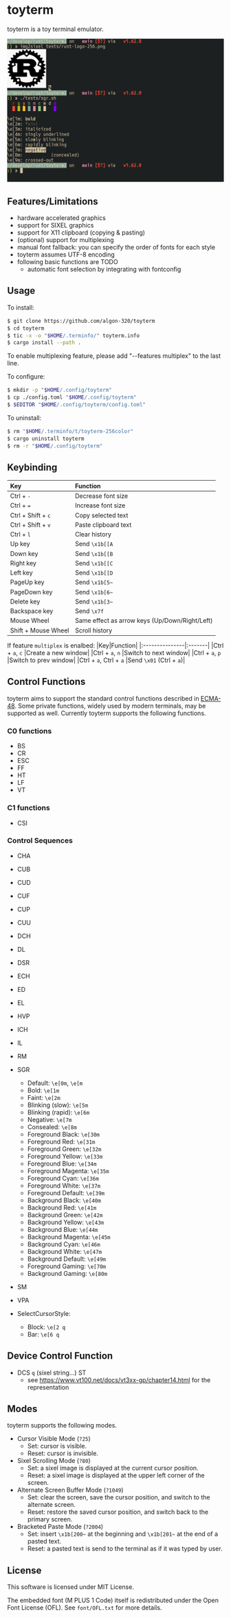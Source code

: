 # toyterm

toyterm is a toy terminal emulator.

![screenshot01.png](docs/screenshot01.png)

## Features/Limitations

- hardware accelerated graphics
- support for SIXEL graphics
- support for X11 clipboard (copying & pasting)
- (optional) support for multiplexing
- manual font fallback: you can specify the order of fonts for each style
- toyterm assumes UTF-8 encoding
- following basic functions are TODO
    - automatic font selection by integrating with fontconfig

## Usage

To install:
```sh
$ git clone https://github.com/algon-320/toyterm
$ cd toyterm
$ tic -x -o "$HOME/.terminfo/" toyterm.info
$ cargo install --path .
```
To enable multiplexing feature, please add "--features multiplex" to the last line.

To configure:
```sh
$ mkdir -p "$HOME/.config/toyterm"
$ cp ./config.toml "$HOME/.config/toyterm"
$ $EDITOR "$HOME/.config/toyterm/config.toml"
```

To uninstall:
```sh
$ rm "$HOME/.terminfo/t/toyterm-256color"
$ cargo uninstall toyterm
$ rm -r "$HOME/.config/toyterm"
```

## Keybinding

|Key|Function|
|:----------|:-------|
|Ctrl + `-` |Decrease font size|
|Ctrl + `=` |Increase font size|
|Ctrl + Shift + `c` |Copy selected text|
|Ctrl + Shift + `v` |Paste clipboard text|
|Ctrl + `l` |Clear history|
|Up key|Send `\x1b[[A`|
|Down key|Send `\x1b[[B`|
|Right key|Send `\x1b[[C`|
|Left key|Send `\x1b[[D`|
|PageUp key|Send `\x1b[5~`|
|PageDown key|Send `\x1b[6~`|
|Delete key|Send `\x1b[3~`|
|Backspace key|Send `\x7f`|
|Mouse Wheel|Same effect as arrow keys (Up/Down/Right/Left)|
|Shift + Mouse Wheel|Scroll history|

If feature `multiplex` is enalbed:
|Key|Function|
|:---------------|:-------|
|Ctrl + `a`, `c` |Create a new window|
|Ctrl + `a`, `n` |Switch to next window|
|Ctrl + `a`, `p` |Switch to prev window|
|Ctrl + `a`, Ctrl + `a` |Send `\x01` (Ctrl + `a`)|

## Control Functions

toyterm aims to support the standard control functions described in
[ECMA-48](https://www.ecma-international.org/publications-and-standards/standards/ecma-48/).
Some private functions, widely used by modern terminals, may be supported as well.
Currently toyterm supports the following functions.

### C0 functions

- BS
- CR
- ESC
- FF
- HT
- LF
- VT

### C1 functions

- CSI

### Control Sequences

- CHA
- CUB
- CUD
- CUF
- CUP
- CUU
- DCH
- DL
- DSR
- ECH
- ED
- EL
- HVP
- ICH
- IL
- RM
- SGR
    - Default: `\e[0m`, `\e[m`
    - Bold: `\e[1m`
    - Faint: `\e[2m`
    - Blinking (slow): `\e[5m`
    - Blinking (rapid): `\e[6m`
    - Negative: `\e[7m`
    - Consealed: `\e[8m`
    - Foreground Black: `\e[30m`
    - Foreground Red: `\e[31m`
    - Foreground Green: `\e[32m`
    - Foreground Yellow: `\e[33m`
    - Foreground Blue: `\e[34m`
    - Foreground Magenta: `\e[35m`
    - Foreground Cyan: `\e[36m`
    - Foreground White: `\e[37m`
    - Foreground Default: `\e[39m`
    - Background Black: `\e[40m`
    - Background Red: `\e[41m`
    - Background Green: `\e[42m`
    - Background Yellow: `\e[43m`
    - Background Blue: `\e[44m`
    - Background Magenta: `\e[45m`
    - Background Cyan: `\e[46m`
    - Background White: `\e[47m`
    - Background Default: `\e[49m`
    - Foreground Gaming: `\e[70m`
    - Background Gaming: `\e[80m`
- SM
- VPA

- SelectCursorStyle:
    - Block: `\e[2 q`
    - Bar: `\e[6 q`

## Device Control Function

- DCS `q` (sixel string...) ST
    - see <https://www.vt100.net/docs/vt3xx-gp/chapter14.html> for the representation

## Modes

toyterm supports the following modes.

- Cursor Visible Mode (`?25`)
    - Set: cursor is visible.
    - Reset: cursor is invisible.
- Sixel Scrolling Mode (`?80`)
    - Set: a sixel image is displayed at the current cursor position.
    - Reset: a sixel image is displayed at the upper left corner of the screen.
- Alternate Screen Buffer Mode (`?1049`)
    - Set: clear the screen, save the cursor position, and switch to the alternate screen.
    - Reset: restore the saved cursor position, and switch back to the primary screen.
- Bracketed Paste Mode (`?2004`)
    - Set: insert `\x1b[200~` at the beginning and `\x1b[201~` at the end of a pasted text.
    - Reset: a pasted text is send to the terminal as if it was typed by user.

## License

This software is licensed under MIT License.

The embedded font (M PLUS 1 Code) itself is redistributed under the Open Font License (OFL).
See `font/OFL.txt` for more details.
